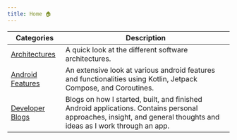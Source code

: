 ```yaml
---
title: Home 🏠
---
```


| Categories                                                           | Description                                                                                                                                                       |
| -------------------------------------------------------------------- | ----------------------------------------------------------------------------------------------------------------------------------------------------------------- |
| [Architectures](https://ramzijabali.github.io/articles/Architecture) | A quick look at the different software architectures.                                                                                                             |
| [Android Features](https://ramzijabali.github.io/articles/Android)   | An extensive look at various android features and functionalities using Kotlin, Jetpack Compose, and Coroutines.                                                  |
| [Developer Blogs](https://ramzijabali.github.io/articles/Blog)       | Blogs on how I started, built, and finished Android applications. Contains personal approaches, insight, and general thoughts and ideas as I work through an app. |

